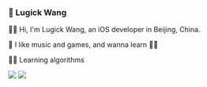 ### 🍺 Lugick Wang


🙋‍♂️ Hi, I'm Lugick Wang, an iOS developer in Beijing, China.

🐶 I like music and games, and wanna learn 🏊‍♂️

👨‍💻 Learning algorithms

<img src="https://github-readme-stats.vercel.app/api?username=magic3584&show_icons=true&icon_color=0366d6&text_color=24292e&bg_color=ffffff&hide_title=true" /> <img src="https://github-readme-stats.vercel.app/api/top-langs/?username=ripperhe&layout=compact&langs_count=5" />




